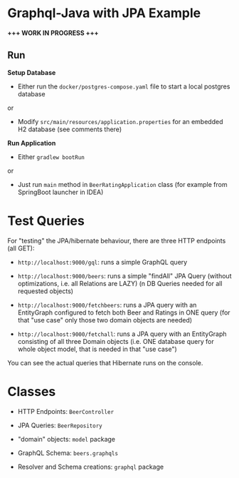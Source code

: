 # Graphql-Java with JPA Example

**+++ WORK IN PROGRESS +++**

## Run

**Setup Database**

* Either run the `docker/postgres-compose.yaml` file to start a local postgres database

or 

* Modify `src/main/resources/application.properties` for an embedded H2 database (see comments there)  


**Run Application**

* Either `gradlew bootRun`

or

* Just run `main` method in `BeerRatingApplication` class (for example from SpringBoot launcher in IDEA)

# Test Queries

For "testing" the JPA/hibernate behaviour, there are three HTTP endpoints (all GET):

* `http://localhost:9000/gql`: runs a simple GraphQL query

* `http://localhost:9000/beers`: runs a simple "findAll" JPA Query (without optimizations, i.e. all Relations are LAZY) (n DB Queries needed for all requested objects)

* `http://localhost:9000/fetchbeers`: runs a JPA query with an EntityGraph configured to fetch both Beer and Ratings in ONE query (for that "use case" only those two domain objects are needed)

* `http://localhost:9000/fetchall`: runs a JPA query with an EntityGraph consisting of all three Domain objects (i.e. ONE database query for whole object model, that is needed in that "use case")

You can see the actual queries that Hibernate runs on the console.

# Classes

* HTTP Endpoints: `BeerController`

* JPA Queries: `BeerRepository`

* "domain" objects: `model` package

* GraphQL Schema: `beers.graphqls`
* Resolver and Schema creations: `graphql` package